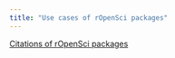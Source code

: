 ```yaml
---
title: "Use cases of rOpenSci packages"
---
```



<a class="twitter-moment" href="https://twitter.com/i/moments/1070934320125222912?ref_src=twsrc%5Etfw">Citations of rOpenSci packages</a>
<script async src="https://platform.twitter.com/widgets.js" charset="utf-8"></script>

